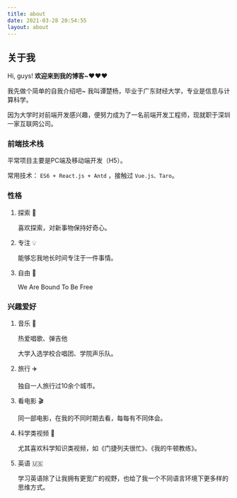 ```yaml
---
title: about
date: 2021-03-28 20:54:55
layout: about
---
```


## 关于我

Hi, guys! **欢迎来到我的博客~❤️❤️❤️**

我先做个简单的自我介绍吧~ 我叫谭楚杨，毕业于广东财经大学，专业是信息与计算科学。

因为大学时对前端开发感兴趣，便努力成为了一名前端开发工程师，现就职于深圳一家互联网公司。

### 前端技术栈

平常项目主要是PC端及移动端开发（H5）。

常用技术： `ES6 + React.js + Antd` ，接触过 `Vue.js、Taro`。

### 性格

1. 探索 🔭

   喜欢探索，对新事物保持好奇心。

2. 专注 💡

   能够忘我地长时间专注于一件事情。

3. 自由 🤩

   We Are Bound To Be Free

### 兴趣爱好

1. 音乐 🎵

   热爱唱歌、弹吉他

   大学入选学校合唱团、学院声乐队。

2. 旅行 ✈️

   独自一人旅行过10余个城市。

3. 看电影 🎬

   同一部电影，在我的不同时期去看，每每有不同体会。

4. 科学类视频 🧪

   尤其喜欢科学知识类视频，如《门捷列夫很忙》、《我的牛顿教练》。

5. 英语 🇺🇸

   学习英语除了让我拥有更宽广的视野，也给了我一个不同语言环境下更多样的思维方式。
